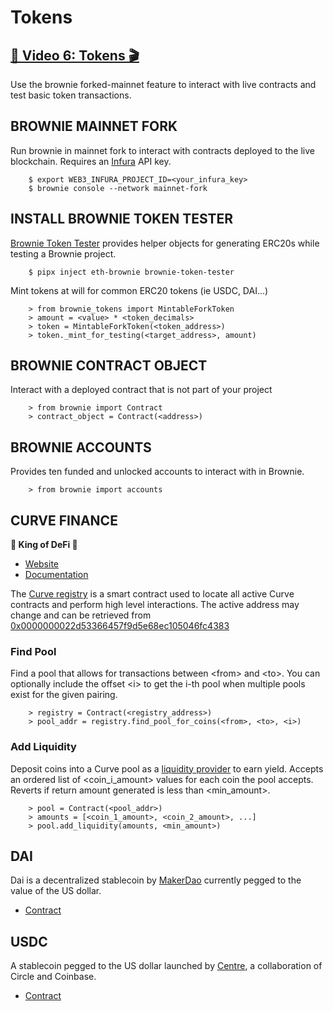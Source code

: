 # Tokens

## [🎥 Video 6: Tokens 🎬](https://youtu.be/0JrDbvBClEA)


Use the brownie forked-mainnet feature to interact with live contracts and test basic token transactions.

## BROWNIE MAINNET FORK
Run brownie in mainnet fork to interact with contracts deployed to the live blockchain.  Requires an [Infura](https://infuria.io/) API key.

        $ export WEB3_INFURA_PROJECT_ID=<your_infura_key>
        $ brownie console --network mainnet-fork


## INSTALL BROWNIE TOKEN TESTER
[Brownie Token Tester](https://pypi.org/project/brownie-token-tester/) provides helper objects for generating ERC20s while testing a Brownie project.

        $ pipx inject eth-brownie brownie-token-tester


Mint tokens at will for common ERC20 tokens (ie USDC, DAI...)

        > from brownie_tokens import MintableForkToken
        > amount = <value> * <token_decimals>
        > token = MintableForkToken(<token_address>)
        > token._mint_for_testing(<target_address>, amount)


## BROWNIE CONTRACT OBJECT
Interact with a deployed contract that is not part of your project

        > from brownie import Contract
        > contract_object = Contract(<address>)        


## BROWNIE ACCOUNTS
Provides ten funded and unlocked accounts to interact with in Brownie.

        > from brownie import accounts


## CURVE FINANCE
**👑 King of DeFi 👑**
* [Website](https://curve.fi/)
* [Documentation](https://curve.readthedocs.io/)

The [Curve registry](https://curve.readthedocs.io/registry-overview.html) is a smart contract used to locate all active Curve contracts and perform high level interactions.  The active address may change and can be retrieved from [0x0000000022d53366457f9d5e68ec105046fc4383](https://etherscan.io/address/0x0000000022d53366457f9d5e68ec105046fc4383)

### Find Pool

Find a pool that allows for transactions between \<from\> and \<to\>. 
You can optionally include the offset \<i\> to get the i-th pool when multiple pools exist for the given pairing.

        > registry = Contract(<registry_address>)
        > pool_addr = registry.find_pool_for_coins(<from>, <to>, <i>)


### Add Liquidity
Deposit coins into a Curve pool as a [liquidity provider](https://curve.readthedocs.io/exchange-pools.html#liquidity-plain-pools) to earn yield.  Accepts an ordered list of \<coin_i_amount\> values for each coin the pool accepts. Reverts if return amount generated is less than \<min_amount\>.

        > pool = Contract(<pool_addr>)
        > amounts = [<coin_1_amount>, <coin_2_amount>, ...]
        > pool.add_liquidity(amounts, <min_amount>)


## DAI 
Dai is a decentralized stablecoin by [MakerDao](https://makerdao.com/) currently pegged to the value of the US dollar.  
* [Contract](https://etherscan.io/token/0x6B175474E89094C44Da98b954EedeAC495271d0F)


## USDC
A stablecoin pegged to the US dollar launched by [Centre](https://www.centre.io/), a collaboration of Circle and Coinbase.  
* [Contract](https://etherscan.io/token/0xA0b86991c6218b36c1d19D4a2e9Eb0cE3606eB48)

